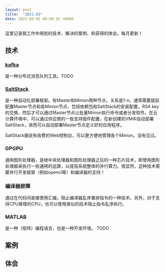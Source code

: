 ```yaml
---
layout: post
title:  "2021.03"
date: 2021-03-01 08:50:15 +0000   
---
```


这里记录我工作中用到的技术、解决的案例、和获得的体会。每月更新！

技术
----

### [kafka](https://blog.csdn.net/weixin_45366499/article/details/106943229) 

是一种分布式消息队列工具。TODO

### [SaltStack](https://developer.ibm.com/zh/articles/os-devops-saltstack-in-cloud/)

是一种自动化部署框架。有Master和Minion两种节点，关系是1-n。通常需要提前配置Master节点和各Minion节点，包括依赖包和SaltStack的安装配置，RSA key的交换，然后才可以通过Master节点让批量Minion执行命令或者分发软件。在云计算环境中，可以通过供应商的一些支持插件配置，在新创建的VM中自动部署SaltStack，进而可以自动部署Master节点定义好的应用程序。

SaltStack据说有收费的Web控制台，可以更方便地管理各个Minion。没有见过。

### GPGPU

通用图形处理器，是继中央处理器和图形处理器之后的一种芯片技术，即使用图形处理器来执行一些通用的运算，以提高系统整体的并行算力。很显然，这种技术需要并行开发框架（例如opencl等）和编译器的支持！

### 编译器屏障

通过在代码间直接使用汇编，阻止编译器乱序重排指令的一种技术。另外，对于支持CPU屏障的CPU，也可以使用类似的技术阻止指令乱序执行。

### MATLAB

是一种（矩阵）编程语言，也是一种开发环境。 TODO

案例
----

体会
----
